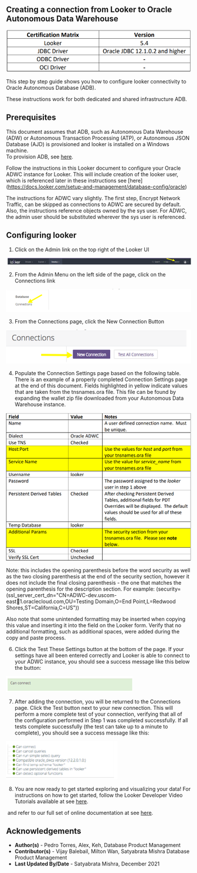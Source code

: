 ## **Creating a connection from Looker to Oracle Autonomous Data Warehouse**

  ![pbi-get-data](./images/certification-matrix.png)

This step by step guide shows you how to configure looker connectivity to Oracle Autonomous Database (ADB).

These instructions  work for both dedicated and shared infrastructure ADB.

## **Prerequisites**

This document assumes that ADB, such as Autonomous Data Warehouse (ADW) or Autonomous Transaction Processing (ATP), or Autonomous JSON Database (AJD) is provisioned and looker is installed on a Windows machine.  
To provision ADB, see [here](https://docs.oracle.com/en/cloud/paas/autonomous-database/adbsa/autonomous-provision.html#GUID-0B230036-0A05-4CA3-AF9D-97A255AE0C08).

Follow the instructions in this Looker document to configure your Oracle ADWC instance
for Looker. This will include creation of the looker user, which is referenced later in
these instructions see [here] (https://docs.looker.com/setup-and-management/database-config/oracle)

The instructions for ADWC vary slightly. The first step, Encrypt Network Traffic, can be
skipped as connections to ADWC are secured by default. Also, the instructions
reference objects owned by the sys user. For ADWC, the admin user should be
substituted wherever the sys user is referenced.

## **Configuring looker**



1. Click on the Admin link on the top right of the Looker UI

 ![pbi-get-data](./images/looker-admin-data.png)

2. From the Admin Menu on the left side of the page, click on the Connections link

 ![pbi-db-oracle](./images/looker-connection.png)

3. From the Connections page, click the New Connection Button

 ![pbi-db-oracle](./images/looker-newconnection.png)

4. Populate the Connection Settings page based on the following table. There is an
   example of a properly completed Connection Settings page at the end of this document.
   Fields highlighted in yellow indicate values that are taken from the tnsnames.ora file.
   This file can be found by expanding the wallet zip file downloaded from your
   Autonomous Data Warehouse instance.

 ![pbi-version](./images/looker-connection-field.png)

   Note: this includes the opening parenthesis before the word security as well as the two
   closing parenthesis at the end of the security section, however it does not include the
   final closing parenthesis - the one that matches the opening parenthesis for the
   description section.
   For example:
   (security=(ssl_server_cert_dn="CN=ADWC-dev.uscom-east1.oraclecloud.com,OU=Testing Domain,O=End Point,L=Redwood
   Shores,ST=California,C=US"))

   Also note that some unintended formatting may be inserted when copying this value
   and inserting it into the field on the Looker form. Verify that no additional formatting,
   such as additional spaces, were added during the copy and paste process.

6. Click the Test These Settings button at the bottom of the page. If your settings have all
   been entered correctly and Looker is able to connect to your ADWC instance, you
   should see a success message like this below the button:

 ![odac-xcopy](./images/looker-connect.png)


7. After adding the connection, you will be returned to the Connections page. Click the
   Test button next to your new connection. This will perform a more complete test of
   your connection, verifying that all of the configuration performed in Step 1 was
   completed successfully. If all tests complete successfully (the test can take up to a
   minute to complete), you should see a success message like this:

![xcopy_folder](./images/looker-succesfull-connection.png)



8.  You are now ready to get started exploring and visualizing your data! For instructions
    on how to get started, follow the Looker Developer Video Tutorials available at
    see [here](https://docs.looker.com/video-library/data-modeling).

​    and refer to our full set of online documentation at
    see [here](https://docs.looker.com).




## **Acknowledgements**
* **Author(s)** - Pedro Torres, Alex, Keh, Database Product Management
* **Contributor(s)** - Vijay Balebail, Milton Wan, Satyabrata Mishra Database Product Management
* **Last Updated By/Date** - Satyabrata Mishra, December 2021
